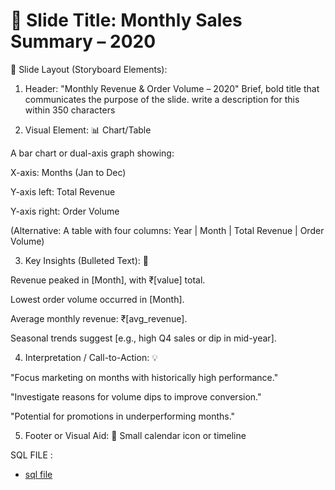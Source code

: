 # 🎯 Slide Title: Monthly Sales Summary – 2020
🧩 Slide Layout (Storyboard Elements):
1. Header:
"Monthly Revenue & Order Volume – 2020"
Brief, bold title that communicates the purpose of the slide. write a description for this within 350 characters 

2. Visual Element:
📊 Chart/Table

A bar chart or dual-axis graph showing:

X-axis: Months (Jan to Dec)

Y-axis left: Total Revenue

Y-axis right: Order Volume

(Alternative: A table with four columns: Year | Month | Total Revenue | Order Volume)

3. Key Insights (Bulleted Text):
📝

Revenue peaked in [Month], with ₹[value] total.

Lowest order volume occurred in [Month].

Average monthly revenue: ₹[avg_revenue].

Seasonal trends suggest [e.g., high Q4 sales or dip in mid-year].

4. Interpretation / Call-to-Action:
💡

"Focus marketing on months with historically high performance."

"Investigate reasons for volume dips to improve conversion."

"Potential for promotions in underperforming months."

5. Footer or Visual Aid:
📌 Small calendar icon or timeline

SQL FILE :
 - <a href = "https://github.com/akshya408/sql-sales-/blob/main/online_sales_dataset%20-%20Copy.sqlite">sql file </a>
 
